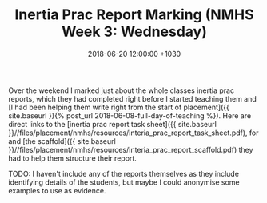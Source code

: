 ﻿---
layout: post
title:  "Inertia Prac Report Marking (NMHS Week 3: Wednesday)"
date:   2018-06-20  12:00:00 +1030
categories: MTeach nmhsPlacement
---

Over the weekend I marked just about the whole classes inertia prac reports, which they had completed right before I started teaching them and [I had been helping them write right from the start of placement]({{ site.baseurl }}{% post_url 2018-06-08-full-day-of-teaching %}). Here are direct links to the [inertia prac report task sheet]({{ site.baseurl }}//files/placement/nmhs/resources/Interia_prac_report_task_sheet.pdf), for and [the scaffold]({{ site.baseurl }}//files/placement/nmhs/resources/Interia_prac_report_scaffold.pdf) they had to help them structure their report. 

TODO: I haven't include any of the reports themselves as they include identifying details of the students, but maybe I could anonymise some examples to use as evidence.













